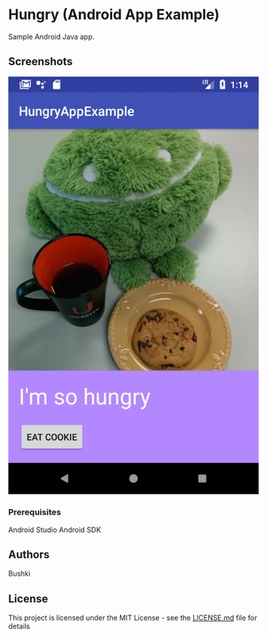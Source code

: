 # Hungry (Android App Example)

Sample Android Java app.

## Screenshots

<img src="https://github.com/bushki/hungry/blob/master/screenshots/Before.png?raw=false" width:192px height:320px/>


### Prerequisites

Android Studio
Android SDK

## Authors

Bushki

## License

This project is licensed under the MIT License - see the [LICENSE.md](LICENSE.md) file for details



